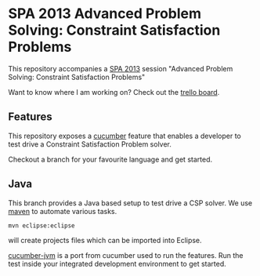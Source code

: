 SPA 2013 Advanced Problem Solving: Constraint Satisfaction Problems
===================================================================

This repository accompanies a [SPA 2013][spa2013] session 
"Advanced Problem Solving: Constraint Satisfaction Problems"

Want to know where I am working on? Check out the
[trello board][trello].

Features
--------

This repository exposes a [cucumber][] feature that enables a
developer to test drive a Constraint Satisfaction Problem solver.

Checkout a branch for your favourite language and get started.

Java
----

This branch provides a Java based setup to test drive a CSP solver. We
use [maven][] to automate various tasks.

    mvn eclipse:eclipse

will create projects files which can be imported into Eclipse.

[cucumber-jvm][] is a port from cucumber used to run the features. Run
the test inside your integrated development environment to get started.

[spa2013]: www.spaconference.org/spa2013/ "SPA 2013 homepage"
[trello]: https://trello.com/board/spa2013-csp/51475c3523c6c70e3c001f03
[cucumber]: http://cukes.info/ "Cucumber homepage"
[maven]: http://maven.apache.org/
[cucumber-jvm]: https://github.com/cucumber/cucumber-jvm
